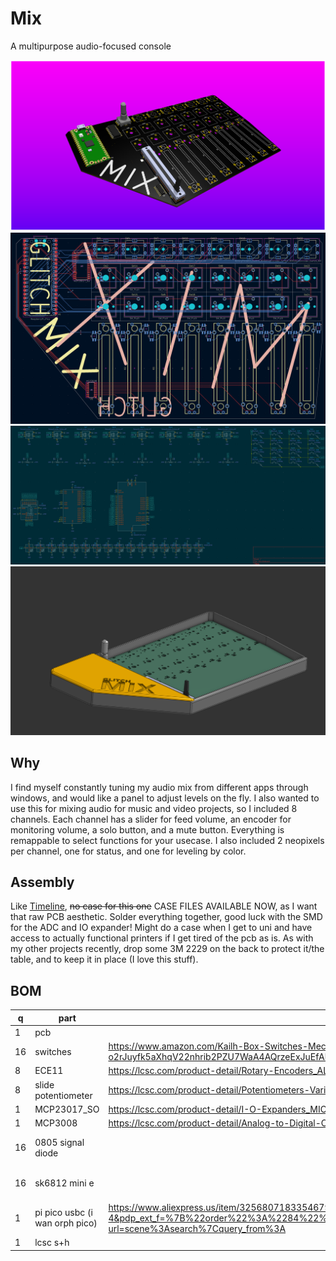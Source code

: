 # Mix
A multipurpose audio-focused console

![render](images/render.png)
![pcb](images/pcb.png)
![sch](images/sch.png)
![case](images/case.png)

## Why
I find myself constantly tuning my audio mix from different apps through windows, and would like a panel to adjust levels on the fly. I also wanted to use this for mixing audio for music and video projects, so I included 8 channels. Each channel has a slider for feed volume, an encoder for monitoring volume, a solo button, and a mute button. Everything is remappable to select functions for your usecase. I also included 2 neopixels per channel, one for status, and one for leveling by color.

## Assembly
Like [Timeline](https://github.com/justaglitchfl/timeline), ~~no case for this one~~ CASE FILES AVAILABLE NOW, as I want that raw PCB aesthetic. Solder everything together, good luck with the SMD for the ADC and IO expander! Might do a case when I get to uni and have access to actually functional printers if I get tired of the pcb as is. As with my other projects recently, drop some 3M 2229 on the back to protect it/the table, and to keep it in place (I love this stuff).

## BOM
|q  |part                          |link                                                                                                                                                                                                                                                                                                                                                                                                                                                                                                                |price       |total  |
|---|------------------------------|--------------------------------------------------------------------------------------------------------------------------------------------------------------------------------------------------------------------------------------------------------------------------------------------------------------------------------------------------------------------------------------------------------------------------------------------------------------------------------------------------------------------|------------|-------|
|1  |pcb                           |                                                                                                                                                                                                                                                                                                                                                                                                                                                                                                                    |$42.60      |$128.78|
|16 |switches                      |https://www.amazon.com/Kailh-Box-Switches-Mechanical-Keyboards/dp/B09WYVJ4F9/ref=sr_1_6?crid=2BTWSUBF3M8FT&dib=eyJ2IjoiMSJ9.E7vTxhYXmILeUbyObROhU1-pIkGjrufbSlMHAIG1e1llnfgUb6kJH0aZrhKnghy3-ae39fOUC746uLoqyr3XWC62Htlj0ggtZ9ec4c0ypx7s1OXmhTfKQ-o2rJuyfk5aXhqV22nhrib2PZU7WaA4AQrzeExJuEfAlETDZ-vuRMSWAneuQMiuWeqVX5Q3DunrHOugdER5ro68nIeODJWdx1rM1AFtYghjvFvBt4W0Gkk.dJo-mbx2UtVbx1mbN98GCLOOPWtmLr-b0G6qjvDffpM&dib_tag=se&keywords=kailh%2Bbox%2Bjade&qid=1754458378&sprefix=kailh%2Bbo%2Caps%2C137&sr=8-6&th=1|$25.98      |       |
|8  |ECE11                         |https://lcsc.com/product-detail/Rotary-Encoders_ALPSALPINE-EC11E18244AU_C202365.html                                                                                                                                                                                                                                                                                                                                                                                                                                |$15.71      |       |
|8  |slide potentiometer           |https://lcsc.com/product-detail/Potentiometers-Variable-Resistors_BOURNS-PTA4543-2015DPB103_C17444183.html?s_z=n_%25C2%25B120%2525%2520250mW%252010k%25CE%25A9%2520Through%2520Hole%2520Potentiometers%252C%2520Variable%2520Resistors%2520ROHS                                                                                                                                                                                                                                                                     |$14.16      |       |
|1  |MCP23017_SO                   |https://lcsc.com/product-detail/I-O-Expanders_MICROCHIP-MCP23017T-E-SO_C629440.html?s_z=n_MCP23017_SO                                                                                                                                                                                                                                                                                                                                                                                                               |$1.94       |       |
|1  |MCP3008                       |https://lcsc.com/product-detail/Analog-to-Digital-Converters-ADC_MICROCHIP-MCP3008T-I-SL_C2651321.html?s_z=n_mcp3008                                                                                                                                                                                                                                                                                                                                                                                                |$3.30       |       |
|16 |0805 signal diode             |                                                                                                                                                                                                                                                                                                                                                                                                                                                                                                                    |have on hand|       |
|16 |sk6812 mini e                 |                                                                                                                                                                                                                                                                                                                                                                                                                                                                                                                    |have on hand|       |
|1  |pi pico usbc (i wan orph pico)|https://www.aliexpress.us/item/3256807183354679.html?spm=a2g0o.productlist.main.5.7a7f3de52hAPEA&algo_pvid=1f0d5b04-b26a-48e7-9a46-02294e034b27&algo_exp_id=1f0d5b04-b26a-48e7-9a46-02294e034b27-4&pdp_ext_f=%7B%22order%22%3A%2284%22%2C%22eval%22%3A%221%22%7D&pdp_npi=4%40dis%21USD%212.56%212.56%21%21%212.56%212.56%21%402101ef5e17540194226302590e807a%2112000040462155654%21sea%21US%216129401916%21X&curPageLogUid=bwr0jMqPdQNe&utparam-url=scene%3Asearch%7Cquery_from%3A                                  |$3.56       |       |
|1  |lcsc s+h                      |                                                                                                                                                                                                                                                                                                                                                                                                                                                                                                                    |$21.53      |       |
